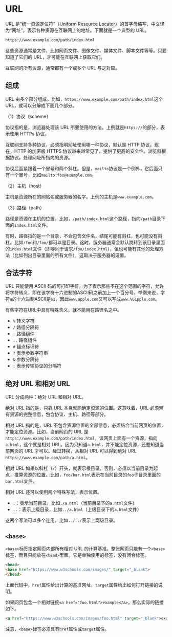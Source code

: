 # URL

URL 是“统一资源定位符”（Uniform Resource Locator）的首字母缩写，中文译为“网址”，表示各种资源在互联网上的地址。下面就是一个典型的 URL。

```html
https://www.example.com/path/index.html
```

这些资源通常是文件，比如网页文件、图像文件、媒体文件、脚本文件等等。只要知道了它们的 URL，才可能在互联网上获取它们。

互联网的所有资源，通常都有一个或多个 URL 与之对应。

## 组成

URL 由多个部分组成。比如，`https://www.example.com/path/index.html`这个 URL，就可以分解成下面几个部分。

（1）协议（scheme）

协议指的是，浏览器处理该 URL 所要使用的方法。上例就是`https://`的部分，表示使用 HTTPs 协议。

互联网支持多种协议，必须指明网址使用哪一种协议，默认是 HTTP 协议。现在，HTTP 的加密版 HTTPS 协议越来越常见了，提供了更高的安全性。浏览器根据协议，处理网址所指向的资源。

协议后面紧跟着一个冒号和两个斜杠。但是，`mailto`协议是一个例外，它后面只有一个冒号，比如`mailto:foo@example.com`。

（2）主机（host）

主机是资源所在的网站名或服务器的名字。上例的主机是`www.example.com`。

（3）路径（path）

路径是资源在主机的位置。比如，`/path/index.html`这个路径，指向`/path`目录下面的`index.html`文件。

有时，路径指的是一个目录，不会包含文件名，结尾可能有斜杠，也可能没有斜杠。比如`/foo`和`/foo/`都可以是目录。这时，服务器通常会默认跳转到该目录里面的`index.html`文件（即等同于请求`/foo/index.html`），但也可能有其他的处理方法（比如列出目录里面的所有文件），这取决于服务器的设置。

## 合法字符

URL 只能使用 ASCII 码的可打印字符。为了表示那些不在这个范围的字符，允许将字符转义，即在该字符十六进制的ASCII码之前加上一个百分号。举例来说，字符`a`的十六进制ASCII是`61`，因此`www.apple.com`又可以写成`www.%61pple.com`。

有些字符在URL中具有特殊含义，就不能用在路径名之中。

- `%` 转义字符
- `/` 路径分隔符
- `.` 路径组件
- `..` 路径组件
- `#` 锚点标识符
- `?` 表示参数字符串
- `&` 参数分隔符
- `:` 表示传输协议的分隔符

## 绝对 URL 和相对 URL

URL 分成两种：绝对 URL 和相对 URL。

绝对 URL 指的是，只靠 URL 本身就能确定资源的位置。这意味着，URL 必须带有资源的完整信息，包含协议、主机、路径等部分。

相对 URL 指的是，URL 不包含资源位置的全部信息，必须结合当前网页的位置，才能定位资源。比如，当前网页的 URL 是`https://www.example.com/path/index.html`，该网页上面有一个资源，指向`a.html`，这个就是相对 URL。因为只知道`a.html`，并不能定位资源，还要知道当前网页的 URL 才可以。经过转换，从相对 URL 可以得到绝对 URL `https://www.example.com/path/a.html`。

相对 URL 如果以斜杠（`/`）开头，就表示根目录。否则，必须以当前目录为起点，推算资源的位置。比如，`foo/bar.html`表示在当前目录的`foo`子目录里面的`bar.html`文件。

相对 URL 还可以使用两个特殊写法，表示位置。

- `.`：表示当前目录，比如`./a.html`（当前目录下的`a.html`文件）
- `..`：表示上级目录，比如`../a.html`（上级目录下的`a.html`文件）

这两个写法可以多个连用，比如`../../`表示上两级目录。

## `<base>`

`<base>`标签指定网页内部所有相对 URL 的计算基准。整张网页只能有一个`<base>`标签，而且只能放在`<head>`里面。它是单独使用的标签，没有闭合标签。

```html
<head>
<base href="https://www.w3schools.com/images/" target="_blank">
</head>
```

上面代码中，`href`属性给出计算的基准网址，`target`属性给出如何打开链接的说明。

如果网页包含一个相对链接`<a href="foo.html">example</a>`，那么实际的链接如下。

```html
<a href="https://www.w3schools.com/images/foo.html" target="_blank">example</a>
```

注意，`<base>`标签必须具有`href`属性或`target`属性。

